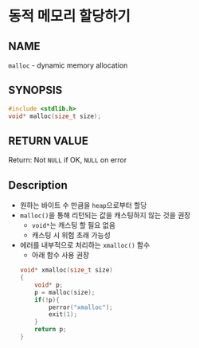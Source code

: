 # 동적 메모리 할당하기
## NAME
`malloc` - dynamic memory allocation
## SYNOPSIS
```c
#include <stdlib.h>
void* malloc(size_t size);
```
## RETURN VALUE
Return: Not `NULL` if OK, `NULL` on error
## Description
* 원하는 바이트 수 만큼을 `heap`으로부터 할당
* `malloc()`을 통해 리턴되는 값을 캐스팅하지 않는 것을 권장
	* `void*`는 캐스팅 할 필요 없음
	* 캐스팅 시 위험 초래 가능성
* 에러를 내부적으로 처리하는 `xmalloc()` 함수
	* 아래 함수 사용 권장
	```c
	void* xmalloc(size_t size)
	{
		void* p;
		p = malloc(size);
		if(!p){
			perror("xmalloc");
			exit(1);
		}
		return p;
	}
	```
